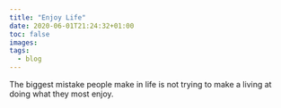 ```yaml
---
title: "Enjoy Life"
date: 2020-06-01T21:24:32+01:00
toc: false
images:
tags:
  - blog
---
```


The biggest mistake people make in life is not trying to make a living at doing what they most enjoy.

